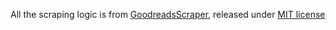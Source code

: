 All the scraping logic is from [GoodreadsScraper](https://github.com/havanagrawal/GoodreadsScraper), released under [MIT license](./LICENSE)